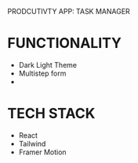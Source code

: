 PRODCUTIVTY APP: TASK MANAGER

# FUNCTIONALITY

- Dark Light Theme
- Multistep form
-

# TECH STACK

- React
- Tailwind
- Framer Motion
